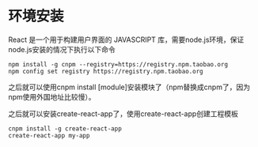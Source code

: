# 环境安装
React 是一个用于构建用户界面的 JAVASCRIPT 库，需要node.js环境，保证node.js安装的情况下执行以下命令
```
npm install -g cnpm --registry=https://registry.npm.taobao.org
npm config set registry https://registry.npm.taobao.org
```
之后就可以使用cnpm install [module]安装模块了（npm替换成cnpm了，因为npm使用外国地址比较慢）。

之后就可以安装create-react-app了，使用create-react-app创建工程模板
```
cnpm install -g create-react-app
create-react-app my-app
```
